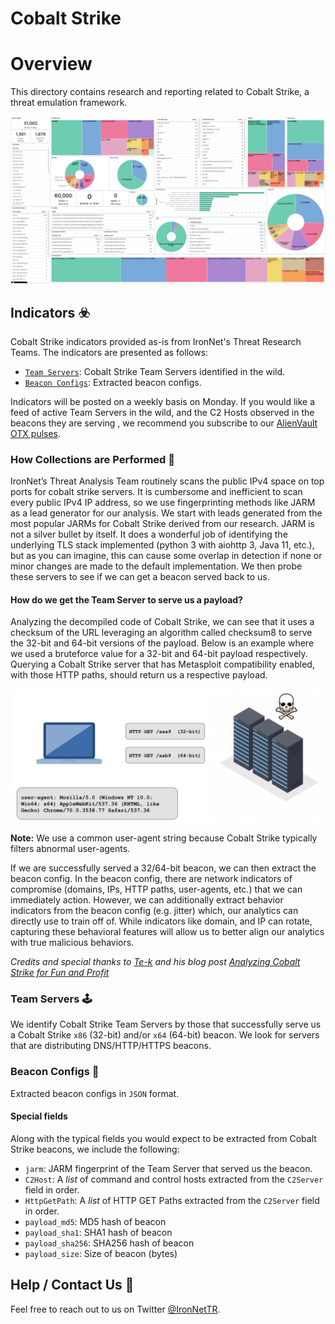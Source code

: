 # Cobalt Strike 

Overview
=========
This directory contains research and reporting related to Cobalt Strike, a threat emulation framework. 

![Cobalt Strike Dashboard](./imgs/2021-10-18.png)

## Indicators :biohazard:
Cobalt Strike indicators provided as-is from IronNet's Threat Research Teams. The indicators are presented as follows:
* [`Team Servers`](#Team-Servers-joystick): Cobalt Strike Team Servers identified in the wild.
* [`Beacon Configs`](#Beacon-Configs-page_facing_up): Extracted beacon configs.

Indicators will be posted on a weekly basis on Monday. If you would like a feed of active Team Servers in the wild, and 
the C2 Hosts observed in the beacons they are serving , we recommend you subscribe to our 
[AlienVault OTX pulses](https://otx.alienvault.com/user/IronNetTR/pulses).

### How Collections are Performed :pencil:
IronNet’s Threat Analysis Team routinely scans the public IPv4 space on top ports for cobalt strike servers. It is 
cumbersome and inefficient to scan every public IPv4 IP address, so we use fingerprinting methods like JARM as a lead 
generator for our analysis. We start with leads generated from the most popular JARMs for Cobalt Strike derived from our 
research. JARM is not a silver bullet by itself. It does a wonderful job of identifying the underlying TLS stack 
implemented (python 3 with aiohttp 3, Java 11, etc.), but as you can imagine, this can cause some overlap in detection 
if none or minor changes are made to the default implementation. We then probe these servers to see if we can get a 
beacon served back to us.

#### How do we get the Team Server to serve us a payload?
Analyzing the decompiled code of Cobalt Strike, we can see that it uses a checksum of the URL leveraging an algorithm 
called checksum8 to serve the 32-bit and 64-bit versions of the payload. Below is an example where we used a bruteforce 
value for a 32-bit and 64-bit  payload respectively. Querying a Cobalt Strike server that has Metasploit compatibility 
enabled, with those HTTP paths, should return us a respective payload. 

![Probing Team Server](./imgs/probing-server.png)

**Note:** We use a common user-agent string because Cobalt Strike typically filters abnormal user-agents. 

If we are successfully served a 32/64-bit beacon, we can then extract the beacon config. In the beacon config, there are 
network indicators of compromise (domains, IPs, HTTP paths, user-agents, etc.) that we can immediately action.  However, 
we can additionally extract behavior indicators from the beacon config (e.g. jitter) which, our analytics can directly 
use to train off of. While indicators like domain, and IP can rotate, capturing these behavioral features will allow us 
to better align our analytics with true malicious behaviors.  

*Credits and special thanks to [Te-k](https://github.com/Te-k/cobaltstrike) and his blog post 
[Analyzing Cobalt Strike for Fun and Profit](https://www.randhome.io/blog/2020/12/20/analyzing-cobalt-strike-for-fun-and-profit/)*


### Team Servers :joystick:
We identify Cobalt Strike Team Servers by those that successfully serve us a Cobalt Strike `x86` (32-bit) and/or `x64` 
(64-bit) beacon. We look for servers that are distributing DNS/HTTP/HTTPS beacons.


### Beacon Configs :page_facing_up:
Extracted beacon configs in `JSON` format.

#### Special fields
Along with the typical fields you would expect to be extracted from Cobalt Strike beacons, we include the following:
* `jarm`: JARM fingerprint of the Team Server that served us the beacon.
* `C2Host`: A *list* of command and control hosts extracted from the `C2Server` field in order.
* `HttpGetPath`: A *list* of HTTP GET Paths extracted from the `C2Server` field in order.
* `payload_md5`: MD5 hash of beacon
* `payload_sha1`: SHA1 hash of beacon
* `payload_sha256`: SHA256 hash of beacon
* `payload_size`: Size of beacon (bytes)


## Help / Contact Us :construction_worker:
Feel free to reach out to us on Twitter [@IronNetTR](https://twitter.com/IronNetTR). 